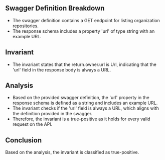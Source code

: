 ## Swagger Definition Breakdown
- The swagger definition contains a GET endpoint for listing organization repositories.
- The response schema includes a property 'url' of type string with an example URL.

## Invariant
- The invariant states that the return.owner.url is Url, indicating that the 'url' field in the response body is always a URL.

## Analysis
- Based on the provided swagger definition, the 'url' property in the response schema is defined as a string and includes an example URL.
- The invariant checks if the 'url' field is always a URL, which aligns with the definition provided in the swagger.
- Therefore, the invariant is a true-positive as it holds for every valid request on the API.

## Conclusion
Based on the analysis, the invariant is classified as true-positive.
